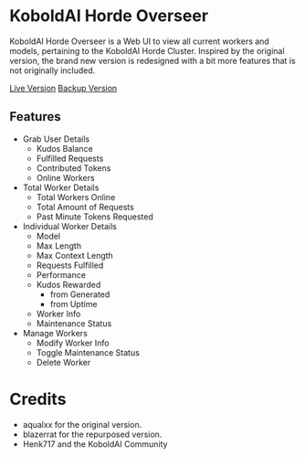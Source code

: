 # KoboldAI Horde Overseer  
  
KoboldAI Horde Overseer is a Web UI to view all current workers and models, pertaining to the KoboldAI Horde Cluster. Inspired by the original version, the brand new version is redesigned with a bit more features that is not originally included.

[Live Version](https://logicismdev.github.io/KoboldHordeOverseer/) [Backup Version](https://overseer.logicism.tv/)
  
## Features  
- Grab User Details
	- Kudos Balance
	- Fulfilled Requests
	- Contributed Tokens
	- Online Workers
- Total Worker Details
	- Total Workers Online
	- Total Amount of Requests
	- Past Minute Tokens Requested
- Individual Worker Details
	- Model
	- Max Length
	- Max Context Length
	- Requests Fulfilled
	- Performance
	- Kudos Rewarded
		- from Generated
		- from Uptime
	- Worker Info
	- Maintenance Status
- Manage Workers
	- Modify Worker Info
	- Toggle Maintenance Status
	- Delete Worker
  
# Credits
- aqualxx for the original version.
- blazerrat for the repurposed version.
- Henk717 and the KoboldAI Community